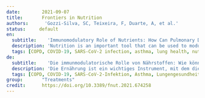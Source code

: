 ```yaml
---
date:        2021-09-07
title:       Frontiers in Nutrition
authors:      'Gozzi-Silva, SC, Teixeira, F, Duarte, A, et al.'
status:     default
en:
  subtitle:    'Immunomodulatory Role of Nutrients: How Can Pulmonary Dysfunctions Improve?'
  description: 'Nutrition is an important tool that can be used to modulate the immune response during infectious diseases. In addition, through diet, important substrates are acquired for the biosynthesis of regulatory molecules in the immune response, influencing the progression and treatment of chronic lung diseases, such as asthma and chronic obstructive pulmonary disease (COPD). In this way, nutrition can promote lung health status. A range of nutrients, such as vitamins (A, C, D, and E), minerals (zinc, selenium, iron, and magnesium), flavonoids and fatty acids, play important roles in reducing the risk of pulmonary chronic diseases and viral infections. Through their antioxidant and anti-inflammatory effects, nutrients are associated with better lung function and a lower risk of complications since they can decrease the harmful effects from the immune system during the inflammatory response. In addition, bioactive compounds can even contribute to epigenetic changes, including histone deacetylase (HDAC) modifications that inhibit the transcription of proinflammatory cytokines, which can contribute to the maintenance of homeostasis in the context of infections and chronic inflammatory diseases. These nutrients also play an important role in activating immune responses against pathogens, which can help the immune system during infections. Here, we provide an updated overview of the roles played by dietary factors and how they can affect respiratory health. Therefore, we will show the anti-inflammatory role of flavonoids, fatty acids, vitamins and microbiota, important for the control of chronic inflammatory diseases and allergies, in addition to the antiviral role of vitamins, flavonoids, and minerals during pulmonary viral infections, addressing the mechanisms involved in each function. These mechanisms are interesting in the discussion of perspectives associated with severe acute respiratory syndrome coronavirus 2 (SARS-CoV-2) infection and its pulmonary complications since patients with severe disease have vitamins deficiency, especially vitamin D. In addition, researches with the use of flavonoids have been shown to decrease viral replication in vitro. This way, a full understanding of dietary influences can improve the lung health of patients.'
  tags: [COPD, COVID-19, SARS-CoV-2 infection, asthma, lung health, nutrients, pulmonary chronic diseases]
de: 
  subtitle:    'Die immunmodulatorische Rolle von Nährstoffen: Wie können sich Lungenfunktionsstörungen verbessern?'
  description: 'Die Ernährung ist ein wichtiges Instrument, mit dem die Immunantwort bei Infektionskrankheiten moduliert werden kann. Darüber hinaus werden über die Ernährung wichtige Substrate für die Biosynthese von regulatorischen Molekülen der Immunantwort erworben, die den Verlauf und die Behandlung chronischer Lungenerkrankungen wie Asthma und chronisch obstruktiver Lungenerkrankung (COPD) beeinflussen. Auf diese Weise kann die Ernährung den Gesundheitsstatus der Lunge fördern. Eine Reihe von Nährstoffen wie Vitamine (A, C, D und E), Mineralstoffe (Zink, Selen, Eisen und Magnesium), Flavonoide und Fettsäuren spielen eine wichtige Rolle bei der Verringerung des Risikos von chronischen Lungenerkrankungen und Virusinfektionen. Durch ihre antioxidative und entzündungshemmende Wirkung werden die Nährstoffe mit einer besseren Lungenfunktion und einem geringeren Risiko für Komplikationen in Verbindung gebracht, da sie die schädlichen Auswirkungen des Immunsystems während der Entzündungsreaktion verringern können. Darüber hinaus können bioaktive Verbindungen sogar zu epigenetischen Veränderungen beitragen, einschließlich Histon-Deacetylase (HDAC)-Modifikationen, die die Transkription von proinflammatorischen Zytokinen hemmen, was zur Aufrechterhaltung der Homöostase im Zusammenhang mit Infektionen und chronischen Entzündungskrankheiten beitragen kann. Diese Nährstoffe spielen auch eine wichtige Rolle bei der Aktivierung von Immunreaktionen gegen Krankheitserreger, was das Immunsystem bei Infektionen unterstützen kann. Hier geben wir einen aktuellen Überblick über die Rolle von Ernährungsfaktoren und wie sie die Gesundheit der Atemwege beeinflussen können. Daher werden wir die entzündungshemmende Rolle von Flavonoiden, Fettsäuren, Vitaminen und der Mikrobiota aufzeigen, die für die Kontrolle von chronischen Entzündungskrankheiten und Allergien wichtig sind, sowie die antivirale Rolle von Vitaminen, Flavonoiden und Mineralien bei Virusinfektionen der Lunge, wobei wir auf die Mechanismen eingehen, die an jeder Funktion beteiligt sind. Diese Mechanismen sind für die Erörterung der Perspektiven im Zusammenhang mit der Infektion mit dem schweren akuten respiratorischen Syndrom Coronavirus 2 (SARS-CoV-2) und seinen pulmonalen Komplikationen interessant, da Patienten mit einer schweren Erkrankung einen Mangel an Vitaminen, insbesondere an Vitamin D, aufweisen. Auf diese Weise kann ein umfassendes Verständnis der Ernährungseinflüsse die Lungengesundheit der Patienten verbessern.'
  tags: [COPD, COVID-19, SARS-CoV-2-Infektion, Asthma, Lungengesundheit, Nährstoffe, chronische Lungenkrankheiten]
group:       "Treatments"
credit:      https://doi.org/10.3389/fnut.2021.674258
---
```

<object data="{{ page.link }}" style='height:calc(100vh - 400px); width: 100%' type='application/pdf'></object>